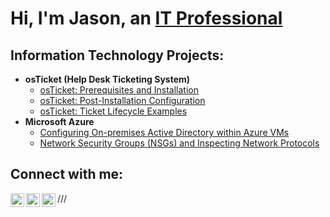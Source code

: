 <h1>Hi, I'm Jason, an <a href="https://linkedin.com/in/jason-mcbean-37ba9537">IT Professional</a></h1>

<h2>Information Technology Projects:</h2>

- <b>osTicket (Help Desk Ticketing System)</b>
  - [osTicket: Prerequisites and Installation](https://github.com/nosajmcnaeb/osticket-prereqs)
  - [osTicket: Post-Installation Configuration](https://github.com/nosajmcnaeb/post-install-config)
  - [osTicket: Ticket Lifecycle Examples](https://github.com/nosajmcnaeb/ticket-lifecycle)
- <b>Microsoft Azure</b>
  - [Configuring On-premises Active Directory within Azure VMs](https://github.com/nosajmcnaeb/configure-ad)
  - [Network Security Groups (NSGs) and Inspecting Network Protocols](https://github.com/nosajmcnaeb/azure-network-protocols)

<h2>Connect with me:</h2>

[<img align="left" alt="Jason | Twitter" width="22px" src="https://cdn.jsdelivr.net/npm/simple-icons@v3/icons/twitter.svg" />][twitter]
[<img align="left" alt="Jason | LinkedIn" width="22px" src="https://cdn.jsdelivr.net/npm/simple-icons@v3/icons/linkedin.svg" />][linkedin]
[<img align="left" alt="Jason | Instagram" width="22px" src="https://cdn.jsdelivr.net/npm/simple-icons@v3/icons/instagram.svg" />][instagram]

[twitter]: https://twitter.com/....
[instagram]: https://www.instagram.com/...
[linkedin]: https://linkedin.com/in/....
///
